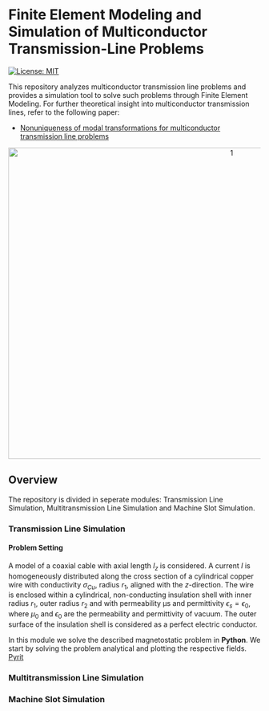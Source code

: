 # Finite Element Modeling and Simulation of Multiconductor Transmission-Line Problems

[![License: MIT](https://img.shields.io/badge/License-MIT-yellow.svg)](https://github.com/paulffm/Discrete-Time-Diffusion-Models-for-Discrete-Data/blob/main/LICENSE)

This repository analyzes multiconductor transmission line problems and provides a simulation tool to solve such problems through Finite Element Modeling. For further theoretical insight into multiconductor transmission lines, refer to the following paper:

- [Nonuniqueness of modal transformations for multiconductor transmission line problems](https://onlinelibrary.wiley.com/doi/10.1002/etep.2342)

<p align="center">
  <img src="ct_forwardrev_process2.png"  alt="1" width = 876px height = 621px >
</p>

## Overview

The repository is divided in seperate modules: Transmission Line Simulation, Multitransmission Line Simulation and Machine Slot Simulation.

### Transmission Line Simulation
#### Problem Setting
A model of a coaxial cable with axial length $l_z$ is considered. A current $I$ is homogeneously distributed along the cross section of a cylindrical copper wire with conductivity $\sigma_{Cu}$, radius $r_1$, aligned with the $z$-direction. The wire is enclosed within a cylindrical, non-conducting insulation shell with inner radius $r_1$, outer radius $r_2$ and with permeability μs and permittivity $\epsilon_s = \epsilon_0$, where $\mu_0$ and $\epsilon_0$ are the permeability and permittivity of vacuum. The outer surface of the insulation shell is considered as a perfect electric conductor.

In this module we solve the described magnetostatic problem in **Python**. We start by solving the problem analytical and plotting the respective fields.
[Pyrit](https://www.temf.tu-darmstadt.de/emft/forschung_emft/software_1/software.en.jsp)
### Multitransmission Line Simulation

### Machine Slot Simulation

